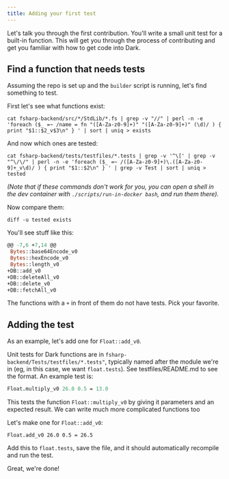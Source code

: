 ```yaml
---
title: Adding your first test
---
```


Let's talk you through the first contribution. You'll write a small unit test
for a built-in function. This will get you through the process of contributing
and get you familiar with how to get code into Dark.

## Find a function that needs tests

Assuming the repo is set up and the `builder` script is running, let's find
something to test.

First let's see what functions exist:

`cat fsharp-backend/src/*/StdLib/*.fs | grep -v "//" | perl -n -e 'foreach ($_ =~ /name = fn "([A-Za-z0-9]+)" "([A-Za-z0-9]+)" (\d)/ ) { print "$1::$2_v$3\n" } ' | sort | uniq > exists`

And now which ones are tested:

`cat fsharp-backend/tests/testfiles/*.tests | grep -v '^\[' | grep -v "^\/\/" | perl -n -e 'foreach ($_ =~ /([A-Za-z0-9]+)\.([A-Za-z0-9]+_v\d)/ ) { print "$1::$2\n" } ' | grep -v Test | sort | uniq > tested`

_(Note that if these commands don't work for you, you can open a shell in the
dev container with `./scripts/run-in-docker bash`, and run them there)._

Now compare them:

`diff -u tested exists`

You'll see stuff like this:

```ocaml
@@ -7,6 +7,14 @@
 Bytes::base64Encode_v0
 Bytes::hexEncode_v0
 Bytes::length_v0
+DB::add_v0
+DB::deleteAll_v0
+DB::delete_v0
+DB::fetchAll_v0
```

The functions with a `+` in front of them do not have tests. Pick your favorite.

## Adding the test

As an example, let's add one for `Float::add_v0`.

Unit tests for Dark functions are in `fsharp-backend/Tests/testfiles/*.tests"`,
typically named after the module we're in (eg, in this case, we want
`float.tests`). See testfiles/README.md to see the format. An example test is:

```fsharp
Float.multiply_v0 26.0 0.5 = 13.0
```

This tests the function `Float::multiply_v0` by giving it parameters and an
expected result. We can write much more complicated functions too

Let's make one for `Float::add_v0`:

`Float.add_v0 26.0 0.5 = 26.5`

Add this to `float.tests`, save the file, and it should automatically recompile
and run the test.

Great, we're done!
